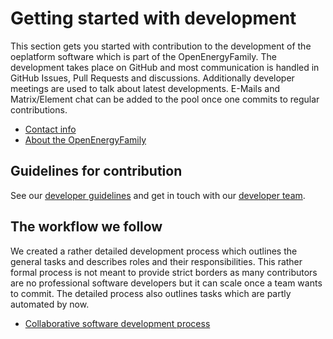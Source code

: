 <!--
SPDX-FileCopyrightText: 2025 Jonas Huber <https://github.com/jh-RLI> © Reiner Lemoine Institut

SPDX-License-Identifier: CC0-1.0
-->

# Getting started with development

This section gets you started with contribution to the development of the oeplatform software which is part of the OpenEnergyFamily. The development takes place on GitHub and most communication is handled in GitHub Issues, Pull Requests and discussions. Additionally developer meetings are used to talk about latest developments. E-Mails and Matrix/Element chat can be added to the pool once one commits to regular contributions.

- [Contact info](https://openenergyplatform.github.io/organisation/family_community/contact/)
- [About the OpenEnergyFamily](https://openenergyplatform.github.io/organisation/)

## Guidelines for contribution

See our [developer guidelines](https://github.com/OpenEnergyPlatform/oeplatform/blob/develop/CONTRIBUTING.md) and get in touch with our [developer team](https://openenergyplatform.github.io/organisation/family_community/contact/).

## The workflow we follow

We created a rather detailed development process which outlines the general tasks and describes roles and their responsibilities. This rather formal process is not meant to provide strict borders as many contributors are no professional software developers but it can scale once a team wants to commit. The detailed process also outlines tasks which are partly automated by now.

- [Collaborative software development process](https://openenergyplatform.github.io/organisation/family_community/collaborative_development/)
